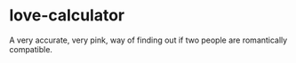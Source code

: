 # love-calculator
A very accurate, very pink, way of finding out if two people are romantically compatible.
